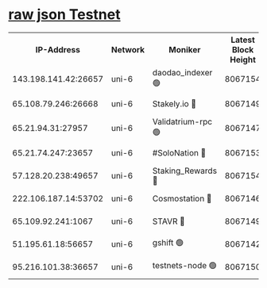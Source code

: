 [raw json Testnet](https://rpc-check.junot.stavr.tech/junot/rpc-junot-result.json)
=


<table><tr><th>IP-Address</th><th>Network</th><th>Moniker</th><th>Latest Block Height</th><th>Earliest Block Height</th><th>Catching Up</th><th>Tx Index</th><th>Voting Power</th><th>Scan Time</th></tr><tr><td>143.198.141.42:26657</td><td>uni-6</td><td>daodao_indexer 🟢</td><td>8067154</td><td>1</td><td>False</td><td>off</td><td>0</td><td>2024-02-17T08:54:11.389958076UTC</td></tr><tr><td>65.108.79.246:26668</td><td>uni-6</td><td>Stakely.io 🔴</td><td>8067149</td><td>1570872</td><td>False</td><td>on</td><td>1846530</td><td>2024-02-17T08:53:59.505219305UTC</td></tr><tr><td>65.21.94.31:27957</td><td>uni-6</td><td>Validatrium-rpc 🟢</td><td>8067147</td><td>2943363</td><td>False</td><td>on</td><td>0</td><td>2024-02-17T08:53:54.586817512UTC</td></tr><tr><td>65.21.74.247:23657</td><td>uni-6</td><td>#SoloNation 🔴</td><td>8067153</td><td>5208001</td><td>False</td><td>on</td><td>112</td><td>2024-02-17T08:54:10.490121953UTC</td></tr><tr><td>57.128.20.238:49657</td><td>uni-6</td><td>Staking_Rewards 🔴</td><td>8067154</td><td>6514618</td><td>False</td><td>on</td><td>1008</td><td>2024-02-17T08:54:11.669904673UTC</td></tr><tr><td>222.106.187.14:53702</td><td>uni-6</td><td>Cosmostation 🔴</td><td>8067146</td><td>7473037</td><td>False</td><td>on</td><td>109003</td><td>2024-02-17T08:53:52.197447285UTC</td></tr><tr><td>65.109.92.241:1067</td><td>uni-6</td><td>STAVR 🔴</td><td>8067149</td><td>7502372</td><td>False</td><td>on</td><td>6054</td><td>2024-02-17T08:53:59.063527186UTC</td></tr><tr><td>51.195.61.18:56657</td><td>uni-6</td><td>gshift 🟢</td><td>8067142</td><td>7691417</td><td>False</td><td>on</td><td>0</td><td>2024-02-17T08:53:40.569546688UTC</td></tr><tr><td>95.216.101.38:36657</td><td>uni-6</td><td>testnets-node 🟢</td><td>8067150</td><td>8055961</td><td>False</td><td>on</td><td>0</td><td>2024-02-17T08:54:01.909637817UTC</td></tr></table>